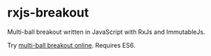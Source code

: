 # rxjs-breakout
Multi-ball breakout written in JavaScript with RxJs and ImmutableJs.


Try [multi-ball breakout online](https://steenhansen.github.io/gh-pages/). Requires ES6.

